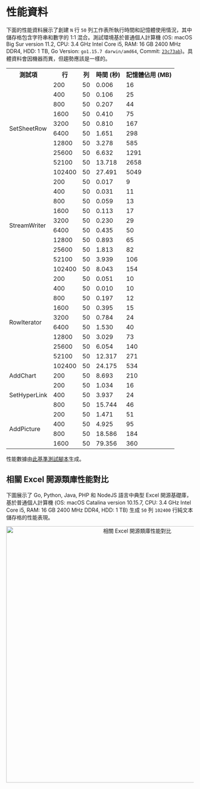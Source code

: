 # 性能資料

下面的性能資料展示了創建 `N` 行 `50` 列工作表所執行時間和記憶體使用情況，其中儲存格包含字符串和數字的 1:1 混合。測試環境基於普通個人計算機 (OS: macOS Big Sur version 11.2, CPU: 3.4 GHz Intel Core i5, RAM: 16 GB 2400 MHz DDR4, HDD: 1 TB, Go Version: `go1.15.7 darwin/amd64`, Commit: [`23c73ab`](https://github.com/xuri/excelize/tree/23c73ab527731f9d414e81f7ea15e2ae1a72a290))。具體資料會因機器而異，但趨勢應該是一樣的。

<table>
    <tr>
        <th>測試項</th>
        <th>行</th>
        <th>列</th>
        <th>時間 (秒) </th>
        <th>記憶體佔用 (MB)</th>
    </tr>
    <tr>
        <td rowspan="10">SetSheetRow</td>
        <td>200</td>
        <td>50</td>
        <td>0.006</td>
        <td>16</td>
    </tr>
    <tr>
        <td>400</td>
        <td>50</td>
        <td>0.106</td>
        <td>25</td>
    </tr>
    <tr>
        <td>800</td>
        <td>50</td>
        <td>0.207</td>
        <td>44</td>
    </tr>
    <tr>
        <td>1600</td>
        <td>50</td>
        <td>0.410</td>
        <td>75</td>
    </tr>
    <tr>
        <td>3200</td>
        <td>50</td>
        <td>0.810</td>
        <td>167</td>
    </tr>
    <tr>
        <td>6400</td>
        <td>50</td>
        <td>1.651</td>
        <td>298</td>
    </tr>
    <tr>
        <td>12800</td>
        <td>50</td>
        <td>3.278</td>
        <td>585</td>
    </tr>
    <tr>
        <td>25600</td>
        <td>50</td>
        <td>6.632</td>
        <td>1291</td>
    </tr>
    <tr>
        <td>52100</td>
        <td>50</td>
        <td>13.718</td>
        <td>2658</td>
    </tr>
    <tr>
        <td>102400</td>
        <td>50</td>
        <td>27.491</td>
        <td>5049</td>
    </tr>
    <tr>
        <td rowspan="10">StreamWriter</td>
        <td>200</td>
        <td>50</td>
        <td>0.017</td>
        <td>9</td>
    </tr>
    <tr>
        <td>400</td>
        <td>50</td>
        <td>0.031</td>
        <td>11</td>
    </tr>
    <tr>
        <td>800</td>
        <td>50</td>
        <td>0.059</td>
        <td>13</td>
    </tr>
    <tr>
        <td>1600</td>
        <td>50</td>
        <td>0.113</td>
        <td>17</td>
    </tr>
    <tr>
        <td>3200</td>
        <td>50</td>
        <td>0.230</td>
        <td>29</td>
    </tr>
    <tr>
        <td>6400</td>
        <td>50</td>
        <td>0.435</td>
        <td>50</td>
    </tr>
    <tr>
        <td>12800</td>
        <td>50</td>
        <td>0.893</td>
        <td>65</td>
    </tr>
    <tr>
        <td>25600</td>
        <td>50</td>
        <td>1.813</td>
        <td>82</td>
    </tr>
    <tr>
        <td>52100</td>
        <td>50</td>
        <td>3.939</td>
        <td>106</td>
    </tr>
    <tr>
        <td>102400</td>
        <td>50</td>
        <td>8.043</td>
        <td>154</td>
    </tr>
    <tr>
        <td rowspan="10">RowIterator</td>
        <td>200</td>
        <td>50</td>
        <td>0.051</td>
        <td>10</td>
    </tr>
    <tr>
        <td>400</td>
        <td>50</td>
        <td>0.010</td>
        <td>10</td>
    </tr>
    <tr>
        <td>800</td>
        <td>50</td>
        <td>0.197</td>
        <td>12</td>
    </tr>
    <tr>
        <td>1600</td>
        <td>50</td>
        <td>0.395</td>
        <td>15</td>
    </tr>
    <tr>
        <td>3200</td>
        <td>50</td>
        <td>0.784</td>
        <td>24</td>
    </tr>
    <tr>
        <td>6400</td>
        <td>50</td>
        <td>1.530</td>
        <td>40</td>
    </tr>
    <tr>
        <td>12800</td>
        <td>50</td>
        <td>3.029</td>
        <td>73</td>
    </tr>
    <tr>
        <td>25600</td>
        <td>50</td>
        <td>6.054</td>
        <td>140</td>
    </tr>
    <tr>
        <td>52100</td>
        <td>50</td>
        <td>12.317</td>
        <td>271</td>
    </tr>
    <tr>
        <td>102400</td>
        <td>50</td>
        <td>24.175</td>
        <td>534</td>
    </tr>
    <tr>
        <td rowspan="1">AddChart</td>
        <td>200</td>
        <td>50</td>
        <td>8.693</td>
        <td>210</td>
    </tr>
    <tr>
        <td rowspan="3">SetHyperLink</td>
        <td>200</td>
        <td>50</td>
        <td>1.034</td>
        <td>16</td>
    </tr>
    <tr>
        <td>400</td>
        <td>50</td>
        <td>3.937</td>
        <td>24</td>
    </tr>
    <tr>
        <td>800</td>
        <td>50</td>
        <td>15.744</td>
        <td>46</td>
    </tr>
    <tr>
        <td rowspan="4">AddPicture</td>
        <td>200</td>
        <td>50</td>
        <td>1.471</td>
        <td>51</td>
    </tr>
    <tr>
        <td>400</td>
        <td>50</td>
        <td>4.925</td>
        <td>95</td>
    </tr>
    <tr>
        <td>800</td>
        <td>50</td>
        <td>18.586</td>
        <td>184</td>
    </tr>
    <tr>
        <td>1600</td>
        <td>50</td>
        <td>79.356</td>
        <td>360</td>
    </tr>
</table>

性能數據由[此基準測試腳本](https://gist.github.com/xuri/6a5733d7c68fb212792a94b29280234b)生成。

## 相關 Excel 開源類庫性能對比

下圖展示了 Go, Python, Java, PHP 和 NodeJS 語言中典型 Excel 開源基礎庫，基於普通個人計算機 (OS: macOS Catalina version 10.15.7, CPU: 3.4 GHz Intel Core i5, RAM: 16 GB 2400 MHz DDR4, HDD: 1 TB) 生成 `50` 列 `102400` 行純文本儲存格的性能表現。

<p align="center"><img width="688" src="https://xuri.me/wp-content/uploads/2016/08/excelize-golang-library-for-reading-and-writing-xlsx-files-3.png" alt="相關 Excel 開源類庫性能對比"></p>
